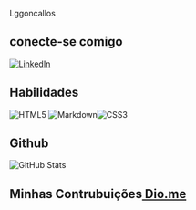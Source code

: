 Lggoncallos

## conecte-se comigo
[![LinkedIn](https://img.shields.io/badge/LinkedIn-000?style=for-the-badge&logo=linkedin&logoColor=0E76A8)](https://www.linkedin.com/in/[Title](https://www.linkedin.com/in/leandro-gon%25C3%25A7allos-a0411a294/)/)
## Habilidades 
![HTML5](https://img.shields.io/badge/HTML5-000?style=for-the-badge&logo=html5)
![Markdown](https://img.shields.io/badge/Markdown-000?style=for-the-badge&logo=markdown)![CSS3](https://img.shields.io/badge/CSS3-000?style=for-the-badge&logo=css3&logoColor=264CE4)
## Github
![GitHub Stats](https://github-readme-stats.vercel.app/api?username=SEUUSERNAME&theme=transparent&bg_color=000&border_color=30A3DC&show_icons=true&icon_color=30A3DC&title_color=E94D5F&text_color=FFF)
## Minhas Contrubuições[ Dio.me](https://github.com/elidianaandrade/dio-lab-open-source.git)

